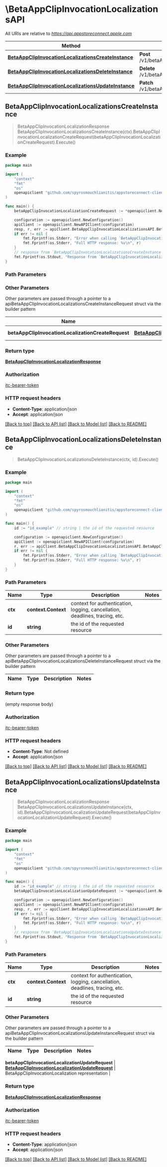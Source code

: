 # \BetaAppClipInvocationLocalizationsAPI

All URIs are relative to *https://api.appstoreconnect.apple.com*

Method | HTTP request | Description
------------- | ------------- | -------------
[**BetaAppClipInvocationLocalizationsCreateInstance**](BetaAppClipInvocationLocalizationsAPI.md#BetaAppClipInvocationLocalizationsCreateInstance) | **Post** /v1/betaAppClipInvocationLocalizations | 
[**BetaAppClipInvocationLocalizationsDeleteInstance**](BetaAppClipInvocationLocalizationsAPI.md#BetaAppClipInvocationLocalizationsDeleteInstance) | **Delete** /v1/betaAppClipInvocationLocalizations/{id} | 
[**BetaAppClipInvocationLocalizationsUpdateInstance**](BetaAppClipInvocationLocalizationsAPI.md#BetaAppClipInvocationLocalizationsUpdateInstance) | **Patch** /v1/betaAppClipInvocationLocalizations/{id} | 



## BetaAppClipInvocationLocalizationsCreateInstance

> BetaAppClipInvocationLocalizationResponse BetaAppClipInvocationLocalizationsCreateInstance(ctx).BetaAppClipInvocationLocalizationCreateRequest(betaAppClipInvocationLocalizationCreateRequest).Execute()



### Example

```go
package main

import (
	"context"
	"fmt"
	"os"
	openapiclient "github.com/spyrosmouchlianitis/appstoreconnect-client"
)

func main() {
	betaAppClipInvocationLocalizationCreateRequest := *openapiclient.NewBetaAppClipInvocationLocalizationCreateRequest(*openapiclient.NewBetaAppClipInvocationLocalizationCreateRequestData("Type_example", *openapiclient.NewBetaAppClipInvocationLocalizationInlineCreateAttributes("Title_example", "Locale_example"), *openapiclient.NewBetaAppClipInvocationLocalizationCreateRequestDataRelationships(*openapiclient.NewBetaAppClipInvocationLocalizationCreateRequestDataRelationshipsBetaAppClipInvocation(*openapiclient.NewBetaAppClipInvocationLocalizationInlineCreateRelationshipsBetaAppClipInvocationData("Type_example", "Id_example"))))) // BetaAppClipInvocationLocalizationCreateRequest | BetaAppClipInvocationLocalization representation

	configuration := openapiclient.NewConfiguration()
	apiClient := openapiclient.NewAPIClient(configuration)
	resp, r, err := apiClient.BetaAppClipInvocationLocalizationsAPI.BetaAppClipInvocationLocalizationsCreateInstance(context.Background()).BetaAppClipInvocationLocalizationCreateRequest(betaAppClipInvocationLocalizationCreateRequest).Execute()
	if err != nil {
		fmt.Fprintf(os.Stderr, "Error when calling `BetaAppClipInvocationLocalizationsAPI.BetaAppClipInvocationLocalizationsCreateInstance``: %v\n", err)
		fmt.Fprintf(os.Stderr, "Full HTTP response: %v\n", r)
	}
	// response from `BetaAppClipInvocationLocalizationsCreateInstance`: BetaAppClipInvocationLocalizationResponse
	fmt.Fprintf(os.Stdout, "Response from `BetaAppClipInvocationLocalizationsAPI.BetaAppClipInvocationLocalizationsCreateInstance`: %v\n", resp)
}
```

### Path Parameters



### Other Parameters

Other parameters are passed through a pointer to a apiBetaAppClipInvocationLocalizationsCreateInstanceRequest struct via the builder pattern


Name | Type | Description  | Notes
------------- | ------------- | ------------- | -------------
 **betaAppClipInvocationLocalizationCreateRequest** | [**BetaAppClipInvocationLocalizationCreateRequest**](BetaAppClipInvocationLocalizationCreateRequest.md) | BetaAppClipInvocationLocalization representation | 

### Return type

[**BetaAppClipInvocationLocalizationResponse**](BetaAppClipInvocationLocalizationResponse.md)

### Authorization

[itc-bearer-token](../README.md#itc-bearer-token)

### HTTP request headers

- **Content-Type**: application/json
- **Accept**: application/json

[[Back to top]](#) [[Back to API list]](../README.md#documentation-for-api-endpoints)
[[Back to Model list]](../README.md#documentation-for-models)
[[Back to README]](../README.md)


## BetaAppClipInvocationLocalizationsDeleteInstance

> BetaAppClipInvocationLocalizationsDeleteInstance(ctx, id).Execute()



### Example

```go
package main

import (
	"context"
	"fmt"
	"os"
	openapiclient "github.com/spyrosmouchlianitis/appstoreconnect-client"
)

func main() {
	id := "id_example" // string | the id of the requested resource

	configuration := openapiclient.NewConfiguration()
	apiClient := openapiclient.NewAPIClient(configuration)
	r, err := apiClient.BetaAppClipInvocationLocalizationsAPI.BetaAppClipInvocationLocalizationsDeleteInstance(context.Background(), id).Execute()
	if err != nil {
		fmt.Fprintf(os.Stderr, "Error when calling `BetaAppClipInvocationLocalizationsAPI.BetaAppClipInvocationLocalizationsDeleteInstance``: %v\n", err)
		fmt.Fprintf(os.Stderr, "Full HTTP response: %v\n", r)
	}
}
```

### Path Parameters


Name | Type | Description  | Notes
------------- | ------------- | ------------- | -------------
**ctx** | **context.Context** | context for authentication, logging, cancellation, deadlines, tracing, etc.
**id** | **string** | the id of the requested resource | 

### Other Parameters

Other parameters are passed through a pointer to a apiBetaAppClipInvocationLocalizationsDeleteInstanceRequest struct via the builder pattern


Name | Type | Description  | Notes
------------- | ------------- | ------------- | -------------


### Return type

 (empty response body)

### Authorization

[itc-bearer-token](../README.md#itc-bearer-token)

### HTTP request headers

- **Content-Type**: Not defined
- **Accept**: application/json

[[Back to top]](#) [[Back to API list]](../README.md#documentation-for-api-endpoints)
[[Back to Model list]](../README.md#documentation-for-models)
[[Back to README]](../README.md)


## BetaAppClipInvocationLocalizationsUpdateInstance

> BetaAppClipInvocationLocalizationResponse BetaAppClipInvocationLocalizationsUpdateInstance(ctx, id).BetaAppClipInvocationLocalizationUpdateRequest(betaAppClipInvocationLocalizationUpdateRequest).Execute()



### Example

```go
package main

import (
	"context"
	"fmt"
	"os"
	openapiclient "github.com/spyrosmouchlianitis/appstoreconnect-client"
)

func main() {
	id := "id_example" // string | the id of the requested resource
	betaAppClipInvocationLocalizationUpdateRequest := *openapiclient.NewBetaAppClipInvocationLocalizationUpdateRequest(*openapiclient.NewBetaAppClipInvocationLocalizationUpdateRequestData("Type_example", "Id_example")) // BetaAppClipInvocationLocalizationUpdateRequest | BetaAppClipInvocationLocalization representation

	configuration := openapiclient.NewConfiguration()
	apiClient := openapiclient.NewAPIClient(configuration)
	resp, r, err := apiClient.BetaAppClipInvocationLocalizationsAPI.BetaAppClipInvocationLocalizationsUpdateInstance(context.Background(), id).BetaAppClipInvocationLocalizationUpdateRequest(betaAppClipInvocationLocalizationUpdateRequest).Execute()
	if err != nil {
		fmt.Fprintf(os.Stderr, "Error when calling `BetaAppClipInvocationLocalizationsAPI.BetaAppClipInvocationLocalizationsUpdateInstance``: %v\n", err)
		fmt.Fprintf(os.Stderr, "Full HTTP response: %v\n", r)
	}
	// response from `BetaAppClipInvocationLocalizationsUpdateInstance`: BetaAppClipInvocationLocalizationResponse
	fmt.Fprintf(os.Stdout, "Response from `BetaAppClipInvocationLocalizationsAPI.BetaAppClipInvocationLocalizationsUpdateInstance`: %v\n", resp)
}
```

### Path Parameters


Name | Type | Description  | Notes
------------- | ------------- | ------------- | -------------
**ctx** | **context.Context** | context for authentication, logging, cancellation, deadlines, tracing, etc.
**id** | **string** | the id of the requested resource | 

### Other Parameters

Other parameters are passed through a pointer to a apiBetaAppClipInvocationLocalizationsUpdateInstanceRequest struct via the builder pattern


Name | Type | Description  | Notes
------------- | ------------- | ------------- | -------------

 **betaAppClipInvocationLocalizationUpdateRequest** | [**BetaAppClipInvocationLocalizationUpdateRequest**](BetaAppClipInvocationLocalizationUpdateRequest.md) | BetaAppClipInvocationLocalization representation | 

### Return type

[**BetaAppClipInvocationLocalizationResponse**](BetaAppClipInvocationLocalizationResponse.md)

### Authorization

[itc-bearer-token](../README.md#itc-bearer-token)

### HTTP request headers

- **Content-Type**: application/json
- **Accept**: application/json

[[Back to top]](#) [[Back to API list]](../README.md#documentation-for-api-endpoints)
[[Back to Model list]](../README.md#documentation-for-models)
[[Back to README]](../README.md)

